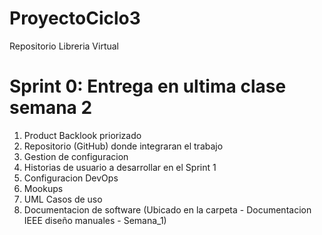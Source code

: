 # ProyectoCiclo3
Repositorio Libreria Virtual

# Sprint 0: Entrega en ultima clase semana 2

1. Product Backlook priorizado
2. Repositorio (GitHub) donde integraran el trabajo
3. Gestion de configuracion
4. Historias de usuario a desarrollar en el Sprint 1
5. Configuracion DevOps
6. Mookups
7. UML Casos de uso
8. Documentacion de software (Ubicado en la carpeta - Documentacion IEEE diseño manuales - Semana_1)
